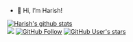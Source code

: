 - 👋 Hi, I’m Harish!

<!---
harish-kumar-97/harish-kumar-97 is a ✨ special ✨ repository because its `README.md` (this file) appears on your GitHub profile.
You can click the Preview link to take a look at your changes.
--->

[![Harish's github stats](https://github-readme-stats.vercel.app/api?username=harishkumar101&hide=contribs,prs)](https://github.com/harishkumar101/github-readme-stats)<br>
![](https://komarev.com/ghpvc/?username=harishkumar101&style=social)
[![GitHub Follow](https://img.shields.io/github/followers/harishkumar101?style=social&label=My%20GitHub%20Followers)](https://github.com/harishkumar101)
[![GitHub User's stars](https://img.shields.io/github/stars/harishkumar101?label=Star%20Gazers&style=social)](https://github.com/harishkumar101)
<!---
[![GitHub forks](https://img.shields.io/github/forks/harishkumar101/?style=social&label=Fork&maxAge=2592000)](https://github.com/harishkumar101)
--->
